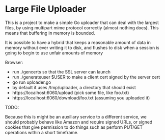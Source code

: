 # Large File Uploader

This is a project to make a simple Go uploader that can deal
with the largest files, by using multipart mime protocol
correctly (almost nothing does).  This means that buffering
in memory is bounded.

It is possible to have a hybrid that keeps a reasonable amount of
data in memory without ever writing it to disk, and flushes
to disk when a session is going to begin to use unfair amounts
of memory



Browser:

* run ./gencerts so that the SSL server can launch
* run ./generateuser $USER to make a client cert signed by the server cert
* go run uploader.go
* by default it uses /tmp/uploader, a directory that should exist
* https://localhost:6060/upload   (pick some file, like foo.txt)
* https://localhost:6060/download/foo.txt  (assuming you uploaded it)

TODO:

Because this is might be an auxillary service to a different service,
we should probably behave like Amazon and require signed URLs,
or signed cookies that give permission to do things such as perform
PUT/GET operations within a short timeframe.
